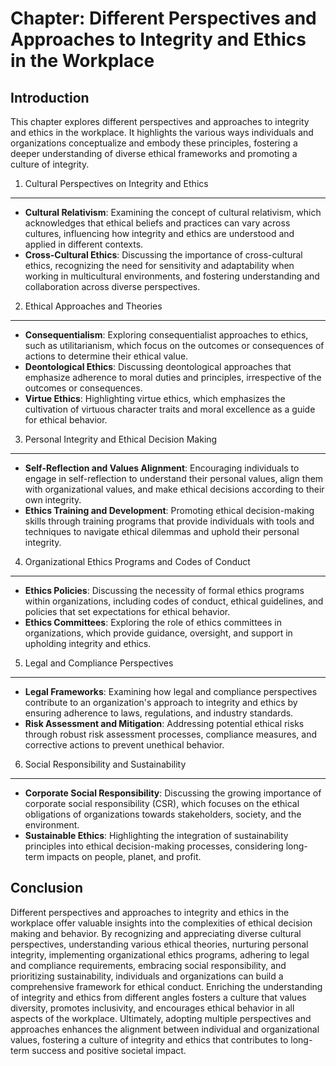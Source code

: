 Chapter: Different Perspectives and Approaches to Integrity and Ethics in the Workplace
=======================================================================================

Introduction
------------

This chapter explores different perspectives and approaches to integrity and ethics in the workplace. It highlights the various ways individuals and organizations conceptualize and embody these principles, fostering a deeper understanding of diverse ethical frameworks and promoting a culture of integrity.

1. Cultural Perspectives on Integrity and Ethics
------------------------------------------------

* **Cultural Relativism**: Examining the concept of cultural relativism, which acknowledges that ethical beliefs and practices can vary across cultures, influencing how integrity and ethics are understood and applied in different contexts.
* **Cross-Cultural Ethics**: Discussing the importance of cross-cultural ethics, recognizing the need for sensitivity and adaptability when working in multicultural environments, and fostering understanding and collaboration across diverse perspectives.

2. Ethical Approaches and Theories
----------------------------------

* **Consequentialism**: Exploring consequentialist approaches to ethics, such as utilitarianism, which focus on the outcomes or consequences of actions to determine their ethical value.
* **Deontological Ethics**: Discussing deontological approaches that emphasize adherence to moral duties and principles, irrespective of the outcomes or consequences.
* **Virtue Ethics**: Highlighting virtue ethics, which emphasizes the cultivation of virtuous character traits and moral excellence as a guide for ethical behavior.

3. Personal Integrity and Ethical Decision Making
-------------------------------------------------

* **Self-Reflection and Values Alignment**: Encouraging individuals to engage in self-reflection to understand their personal values, align them with organizational values, and make ethical decisions according to their own integrity.
* **Ethics Training and Development**: Promoting ethical decision-making skills through training programs that provide individuals with tools and techniques to navigate ethical dilemmas and uphold their personal integrity.

4. Organizational Ethics Programs and Codes of Conduct
------------------------------------------------------

* **Ethics Policies**: Discussing the necessity of formal ethics programs within organizations, including codes of conduct, ethical guidelines, and policies that set expectations for ethical behavior.
* **Ethics Committees**: Exploring the role of ethics committees in organizations, which provide guidance, oversight, and support in upholding integrity and ethics.

5. Legal and Compliance Perspectives
------------------------------------

* **Legal Frameworks**: Examining how legal and compliance perspectives contribute to an organization's approach to integrity and ethics by ensuring adherence to laws, regulations, and industry standards.
* **Risk Assessment and Mitigation**: Addressing potential ethical risks through robust risk assessment processes, compliance measures, and corrective actions to prevent unethical behavior.

6. Social Responsibility and Sustainability
-------------------------------------------

* **Corporate Social Responsibility**: Discussing the growing importance of corporate social responsibility (CSR), which focuses on the ethical obligations of organizations towards stakeholders, society, and the environment.
* **Sustainable Ethics**: Highlighting the integration of sustainability principles into ethical decision-making processes, considering long-term impacts on people, planet, and profit.

Conclusion
----------

Different perspectives and approaches to integrity and ethics in the workplace offer valuable insights into the complexities of ethical decision making and behavior. By recognizing and appreciating diverse cultural perspectives, understanding various ethical theories, nurturing personal integrity, implementing organizational ethics programs, adhering to legal and compliance requirements, embracing social responsibility, and prioritizing sustainability, individuals and organizations can build a comprehensive framework for ethical conduct. Enriching the understanding of integrity and ethics from different angles fosters a culture that values diversity, promotes inclusivity, and encourages ethical behavior in all aspects of the workplace. Ultimately, adopting multiple perspectives and approaches enhances the alignment between individual and organizational values, fostering a culture of integrity and ethics that contributes to long-term success and positive societal impact.
